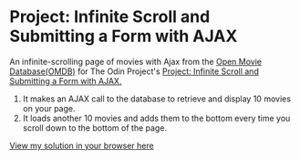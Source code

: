 # Project: Infinite Scroll and Submitting a Form with AJAX

An infinite-scrolling page of movies with Ajax from the [Open Movie Database(OMDB)](http://www.omdbapi.com/) for The Odin Project's [Project: Infinite Scroll and Submitting a Form with AJAX.](http://www.theodinproject.com/courses/javascript-and-jquery/lessons/infinite-scroll-and-submitting-a-form-with-ajax)

1. It makes an AJAX call to the database to retrieve and display 10 movies on your page.
2. It loads another 10 movies and adds them to the bottom every time you scroll down to the bottom of the page.

[View my solution in your browser here](http://htmlpreview.github.io/?https://github.com/StefanieWang/ajax-infinite-scroll/blob/master/index.html)
